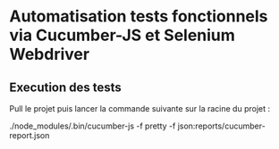 # Automatisation tests fonctionnels via Cucumber-JS et Selenium Webdriver

## Execution des tests

Pull le projet puis lancer la commande suivante sur la racine du projet :

 ./node_modules/.bin/cucumber-js -f pretty -f json:reports/cucumber-report.json
